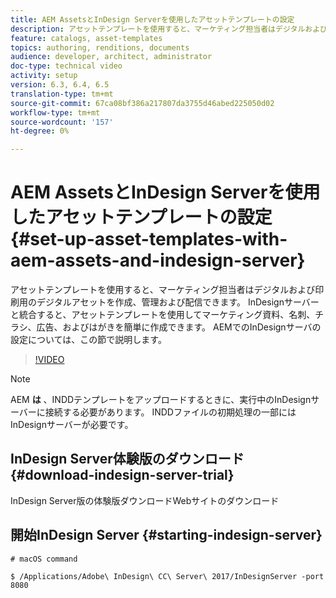 ```yaml
---
title: AEM AssetsとInDesign Serverを使用したアセットテンプレートの設定
description: アセットテンプレートを使用すると、マーケティング担当者はデジタルおよび印刷用のデジタルアセットを作成、管理および配信できます。 InDesignサーバーと統合すると、アセットテンプレートを使用してマーケティング資料、名刺、チラシ、広告、およびはがきを簡単に作成できます。 AEMでのInDesignサーバの設定については、この節で説明します。
feature: catalogs, asset-templates
topics: authoring, renditions, documents
audience: developer, architect, administrator
doc-type: technical video
activity: setup
version: 6.3, 6.4, 6.5
translation-type: tm+mt
source-git-commit: 67ca08bf386a217807da3755d46abed225050d02
workflow-type: tm+mt
source-wordcount: '157'
ht-degree: 0%

---
```



# AEM AssetsとInDesign Serverを使用したアセットテンプレートの設定{#set-up-asset-templates-with-aem-assets-and-indesign-server}

アセットテンプレートを使用すると、マーケティング担当者はデジタルおよび印刷用のデジタルアセットを作成、管理および配信できます。 InDesignサーバーと統合すると、アセットテンプレートを使用してマーケティング資料、名刺、チラシ、広告、およびはがきを簡単に作成できます。 AEMでのInDesignサーバの設定については、この節で説明します。

>[!VIDEO](https://video.tv.adobe.com/v/17069/?quality=9&learn=on)

>[!NOTE]
>
>AEM **は** 、INDDテンプレートをアップロードするときに、実行中のInDesignサーバーに接続する必要があります。 INDDファイルの初期処理の一部にはInDesignサーバーが必要です。

## InDesign Server体験版のダウンロード {#download-indesign-server-trial}

InDesign Server版の体験版ダウンロードWebサイトのダウンロード [](https://www.adobe.com/devnet/indesign/indesign-server-trial-downloads.html)

## 開始InDesign Server {#starting-indesign-server}

```shell
# macOS command

$ /Applications/Adobe\ InDesign\ CC\ Server\ 2017/InDesignServer -port 8080
```
